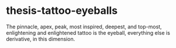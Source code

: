 # thesis-tattoo-eyeballs
The pinnacle, apex, peak, most inspired, deepest, and top-most, enlightening and enlightened tattoo is the eyeball, everything else is derivative, in this dimension.
